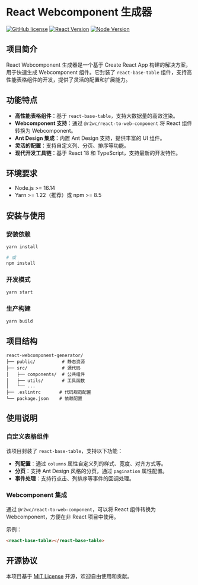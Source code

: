 # React Webcomponent 生成器

[![GitHub license](https://img.shields.io/badge/license-MIT-blue.svg)](LICENSE)
[![React Version](https://img.shields.io/badge/react-%5E18.2.0-blue)](https://reactjs.org/)
[![Node Version](https://img.shields.io/badge/node-%3E%3D16.14.0-green)](https://nodejs.org/)

## 项目简介

React Webcomponent 生成器是一个基于 Create React App 构建的解决方案，用于快速生成 Webcomponent 组件。它封装了 `react-base-table` 组件，支持高性能表格组件的开发，提供了灵活的配置和扩展能力。

## 功能特点

- **高性能表格组件**：基于 `react-base-table`，支持大数据量的高效渲染。
- **Webcomponent 支持**：通过 `@r2wc/react-to-web-component` 将 React 组件转换为 Webcomponent。
- **Ant Design 集成**：内置 Ant Design 支持，提供丰富的 UI 组件。
- **灵活的配置**：支持自定义列、分页、排序等功能。
- **现代开发工具链**：基于 React 18 和 TypeScript，支持最新的开发特性。

## 环境要求

- Node.js >= 16.14
- Yarn >= 1.22（推荐）或 npm >= 8.5

## 安装与使用

### 安装依赖

```bash
yarn install

# 或
npm install
```

### 开发模式

```bash
yarn start
```

### 生产构建

```bash
yarn build
```

## 项目结构

```
react-webcomponent-generator/
├── public/          # 静态资源
├── src/             # 源代码
│   ├── components/  # 公共组件
│   ├── utils/       # 工具函数
│   └── ...         
├── .eslintrc       # 代码规范配置
└── package.json    # 依赖配置
```

## 使用说明

### 自定义表格组件

该项目封装了 `react-base-table`，支持以下功能：

- **列配置**：通过 `columns` 属性自定义列的样式、宽度、对齐方式等。
- **分页**：支持 Ant Design 风格的分页，通过 `pagination` 属性配置。
- **事件处理**：支持行点击、列排序等事件的回调处理。

### Webcomponent 集成

通过 `@r2wc/react-to-web-component`，可以将 React 组件转换为 Webcomponent，方便在非 React 项目中使用。

示例：

```html
<react-base-table></react-base-table>
```

## 开源协议

本项目基于 [MIT License](LICENSE) 开源，欢迎自由使用和贡献。
